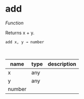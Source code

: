 # add

_Function_

Returns x + y.

<pre><code>add x, y &rarr; number</code></pre>
<br>

| name | type | description |
|------|------|-------------|
|x|any||
|y|any||
|number|||


